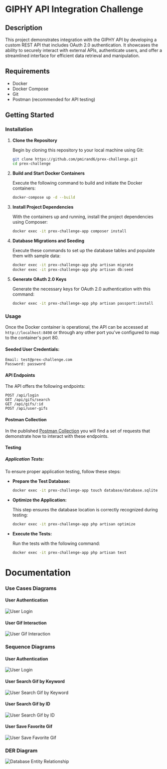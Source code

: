 # GIPHY API Integration Challenge

## Description

This project demonstrates integration with the GIPHY API by developing a custom REST API that includes OAuth 2.0 authentication. It showcases the ability to securely interact with external APIs, authenticate users, and offer a streamlined interface for efficient data retrieval and manipulation.

## Requirements

- Docker
- Docker Compose
- Git
- Postman (recommended for API testing)

## Getting Started

### Installation

1. **Clone the Repository**

   Begin by cloning this repository to your local machine using Git:

   ```bash
   git clone https://github.com/pmirand6/prex-challenge.git
   cd prex-challenge
   ```

2. **Build and Start Docker Containers**

   Execute the following command to build and initiate the Docker containers:

   ```bash
   docker-compose up -d --build
   ```

3. **Install Project Dependencies**

   With the containers up and running, install the project dependencies using Composer:

   ```bash
   docker exec -it prex-challenge-app composer install
   ```

4. **Database Migrations and Seeding**

   Execute these commands to set up the database tables and populate them with sample data:

   ```bash
   docker exec -it prex-challenge-app php artisan migrate
   docker exec -it prex-challenge-app php artisan db:seed
   ```

5. **Generate OAuth 2.0 Keys**

   Generate the necessary keys for OAuth 2.0 authentication with this command:

   ```bash
   docker exec -it prex-challenge-app php artisan passport:install
   ```

### Usage

Once the Docker container is operational, the API can be accessed at `http://localhost:8498` or through any other port you've configured to map to the container's port 80.

#### Seeded User Credentials:

```plaintext
Email: test@prex-challenge.com
Password: password
```

#### API Endpoints

The API offers the following endpoints:
```plaintext
POST /api/login
GET /api/gifs/search
GET /api/gifs/:id
POST /api/user-gifs
```

#### Postman Collection
In the published [Postman Collection](https://documenter.getpostman.com/view/3105220/2sA2rDy1ry) you will find a set of requests that demonstrate how to interact with these endpoints.


#### Testing

##### Application Tests:

To ensure proper application testing, follow these steps:

- **Prepare the Test Database:**

  ```bash
  docker exec -it prex-challenge-app touch database/database.sqlite
  ```

- **Optimize the Application:**

  This step ensures the database location is correctly recognized during testing:

  ```bash
  docker exec -it prex-challenge-app php artisan optimize
  ```

- **Execute the Tests:**

  Run the tests with the following command:

  ```bash
  docker exec -it prex-challenge-app php artisan test
  ```

# Documentation

### Use Cases Diagrams

#### User Authentication

![User Login](./images/use-cases/user-login.png)

#### User Gif Interaction
![User Gif Interaction](./images/use-cases/user-gif-interaction.png)

### Sequence Diagrams

#### User Authentication

![User Login](./images/sequence-diagrams/user-login.png)

#### User Search Gif by Keyword

![User Search Gif by Keyword](./images/sequence-diagrams/search-gif-by-keyword.png)

#### User Search Gif by ID

![User Search Gif by ID](./images/sequence-diagrams/search-gif-by-id.png)

#### User Save Favorite Gif

![User Save Favorite Gif](./images/sequence-diagrams/store-favorite-gif.png)

### DER Diagram

![Database Entity Relationship](./images/der/prex-challenge-der.png)